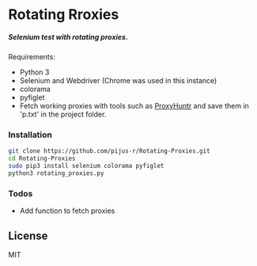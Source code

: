 # Rotating Rroxies

##### Selenium test with rotating proxies. 

Requirements:
  - Python 3 
  - Selenium and Webdriver (Chrome was used in this instance)
  - colorama
  - pyfiglet
  - Fetch working proxies with tools such as [ProxyHuntr](https://github.com/J0113/ProxyHuntr) and save them in 'p.txt' in the project folder.  
  
### Installation

 ```sh
 git clone https://github.com/pijus-r/Rotating-Proxies.git
 cd Rotating-Proxies
 sudo pip3 install selenium colorama pyfiglet
 python3 rotating_proxies.py 
```

### Todos

 - Add function to fetch proxies
 

License
----

MIT
